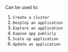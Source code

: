 
Can be used to:

1. `Create a cluster`
2. `Desploy an application`
3. `Explore an application`
4. `Expose app publicly`
5. `Scale up application`
6. `Update an application`
